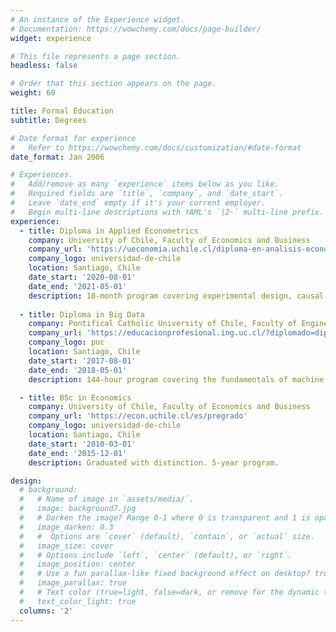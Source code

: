 ```yaml
---
# An instance of the Experience widget.
# Documentation: https://wowchemy.com/docs/page-builder/
widget: experience

# This file represents a page section.
headless: false

# Order that this section appears on the page.
weight: 60

title: Formal Education
subtitle: Degrees

# Date format for experience
#   Refer to https://wowchemy.com/docs/customization/#date-format
date_format: Jan 2006

# Experiences.
#   Add/remove as many `experience` items below as you like.
#   Required fields are `title`, `company`, and `date_start`.
#   Leave `date_end` empty if it's your current employer.
#   Begin multi-line descriptions with YAML's `|2-` multi-line prefix.
experience:
  - title: Diploma in Applied Econometrics
    company: University of Chile, Faculty of Economics and Business
    company_url: 'https://ueconomia.uchile.cl/diploma-en-analisis-econometrico/'
    company_logo: universidad-de-chile
    location: Santiago, Chile
    date_start: '2020-08-01'
    date_end: '2021-05-01'
    description: 10-month program covering experimental design, causal inference with observational data and time series analysis.
        
  - title: Diploma in Big Data
    company: Pontifical Catholic University of Chile, Faculty of Engineering
    company_url: 'https://educacionprofesional.ing.uc.cl/?diplomado=diplomado-en-big-data'
    company_logo: puc
    location: Santiago, Chile
    date_start: '2017-08-01'
    date_end: '2018-05-01'
    description: 144-hour program covering the fundamentals of machine learning, recommender systems, Hadoop, parallel computing and graph theory.

  - title: BSc in Economics
    company: University of Chile, Faculty of Economics and Business
    company_url: 'https://econ.uchile.cl/es/pregrado'
    company_logo: universidad-de-chile
    location: Santiago, Chile
    date_start: '2010-03-01'
    date_end: '2015-12-01'
    description: Graduated with distinction. 5-year program.

design:
  # background:
  #   # Name of image in `assets/media/`.
  #   image: background7.jpg
  #   # Darken the image? Range 0-1 where 0 is transparent and 1 is opaque.
  #   image_darken: 0.3
  #   #  Options are `cover` (default), `contain`, or `actual` size.
  #   image_size: cover
  #   # Options include `left`, `center` (default), or `right`.
  #   image_position: center
  #   # Use a fun parallax-like fixed background effect on desktop? true/false
  #   image_parallax: true
  #   # Text color (true=light, false=dark, or remove for the dynamic theme color).
  #   text_color_light: true
  columns: '2'
---
```

